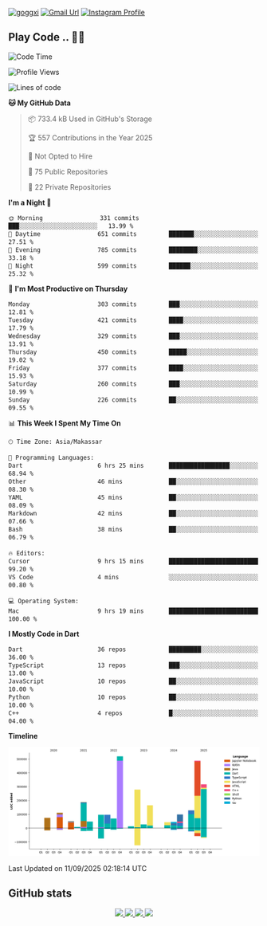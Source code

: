 [![goggxi](https://img.shields.io/badge/Portofolio-Goggxi-orange)](https://goggxi.github.io)
[![Gmail Url](https://img.shields.io/twitter/url?label=Goggxi@gmail.com&logo=gmail&style=social&url=http%3A%2F%2Fmailto%3Acontact.Goggxi@gmail.com)](mailto:Goggxi@gmail.com) [![Instagram Profile](https://img.shields.io/twitter/url?label=moh_rifkan&logo=instagram&style=social&url=https://www.instagram.com/moh_rifkan/)](https://www.instagram.com/moh_rifkan/)

## Play Code .. 💬🚀

<!-- [![Moh Rifkan GitHub stats](https://github-readme-stats.vercel.app/api?username=goggxi&count_private=true&show_icons=true&theme=dracula&custom_title=Goggxi%20Statistic%20🚀)](https://github.com/goggxi/goggxi)

[![Top Langs](https://github-readme-stats.vercel.app/api/top-langs/?username=goggxi&langs_count=8&layout=compact&show_icons=true&theme=dracula)](https://github.com/goggxi/goggxi) -->

<!--START_SECTION:waka-->
![Code Time](http://img.shields.io/badge/Code%20Time-4%2C513%20hrs%203%20mins-blue)

![Profile Views](http://img.shields.io/badge/Profile%20Views-0-blue)

![Lines of code](https://img.shields.io/badge/From%20Hello%20World%20I%27ve%20Written-2.8%20million%20lines%20of%20code-blue)

**🐱 My GitHub Data** 

> 📦 733.4 kB Used in GitHub's Storage 
 > 
> 🏆 557 Contributions in the Year 2025
 > 
> 🚫 Not Opted to Hire
 > 
> 📜 75 Public Repositories 
 > 
> 🔑 22 Private Repositories 
 > 
**I'm a Night 🦉** 

```text
🌞 Morning                331 commits         ███░░░░░░░░░░░░░░░░░░░░░░   13.99 % 
🌆 Daytime                651 commits         ███████░░░░░░░░░░░░░░░░░░   27.51 % 
🌃 Evening                785 commits         ████████░░░░░░░░░░░░░░░░░   33.18 % 
🌙 Night                  599 commits         ██████░░░░░░░░░░░░░░░░░░░   25.32 % 
```
📅 **I'm Most Productive on Thursday** 

```text
Monday                   303 commits         ███░░░░░░░░░░░░░░░░░░░░░░   12.81 % 
Tuesday                  421 commits         ████░░░░░░░░░░░░░░░░░░░░░   17.79 % 
Wednesday                329 commits         ███░░░░░░░░░░░░░░░░░░░░░░   13.91 % 
Thursday                 450 commits         █████░░░░░░░░░░░░░░░░░░░░   19.02 % 
Friday                   377 commits         ████░░░░░░░░░░░░░░░░░░░░░   15.93 % 
Saturday                 260 commits         ███░░░░░░░░░░░░░░░░░░░░░░   10.99 % 
Sunday                   226 commits         ██░░░░░░░░░░░░░░░░░░░░░░░   09.55 % 
```


📊 **This Week I Spent My Time On** 

```text
🕑︎ Time Zone: Asia/Makassar

💬 Programming Languages: 
Dart                     6 hrs 25 mins       █████████████████░░░░░░░░   68.94 % 
Other                    46 mins             ██░░░░░░░░░░░░░░░░░░░░░░░   08.30 % 
YAML                     45 mins             ██░░░░░░░░░░░░░░░░░░░░░░░   08.09 % 
Markdown                 42 mins             ██░░░░░░░░░░░░░░░░░░░░░░░   07.66 % 
Bash                     38 mins             ██░░░░░░░░░░░░░░░░░░░░░░░   06.79 % 

🔥 Editors: 
Cursor                   9 hrs 15 mins       █████████████████████████   99.20 % 
VS Code                  4 mins              ░░░░░░░░░░░░░░░░░░░░░░░░░   00.80 % 

💻 Operating System: 
Mac                      9 hrs 19 mins       █████████████████████████   100.00 % 
```

**I Mostly Code in Dart** 

```text
Dart                     36 repos            █████████░░░░░░░░░░░░░░░░   36.00 % 
TypeScript               13 repos            ███░░░░░░░░░░░░░░░░░░░░░░   13.00 % 
JavaScript               10 repos            ██░░░░░░░░░░░░░░░░░░░░░░░   10.00 % 
Python                   10 repos            ██░░░░░░░░░░░░░░░░░░░░░░░   10.00 % 
C++                      4 repos             █░░░░░░░░░░░░░░░░░░░░░░░░   04.00 % 
```



**Timeline**

![Lines of Code chart](https://raw.githubusercontent.com/Goggxi/Goggxi/main/assets/bar_graph.png)


 Last Updated on 11/09/2025 02:18:14 UTC
<!--END_SECTION:waka-->

## GitHub stats

<p align="center">
  <a href="https://github.com/goggxi">
    <img src="http://github-profile-summary-cards.vercel.app/api/cards/profile-details?username=goggxi&theme=transparent" />
  </a>
  <a href="https://github.com/goggxi">
    <img src="https://github-readme-streak-stats.herokuapp.com/?user=goggxi&hide_border=true&card_width=338&theme=transparent" />
  </a>
  <a href="https://github.com/goggxi">
    <img src="http://github-profile-summary-cards.vercel.app/api/cards/stats?username=goggxi&theme=transparent" />
  </a>
  <a href="https://github.com/goggxi">
    <img src="https://github-readme-stats.vercel.app/api/top-langs/?username=goggxi&langs_count=10&exclude_repo=&hide=c,makefile,html,css,sass,nix,nunjucks,tsql,dockerfile,shell&card_width=699&hide_border=true&theme=transparent" />
  </a>
  <!-- <br/>
  <a href="https://github.com/goggxi">
    <img src="https://komarev.com/ghpvc/?username=goggxi&color=blue&style=flat" />
  </a> -->
</p>
